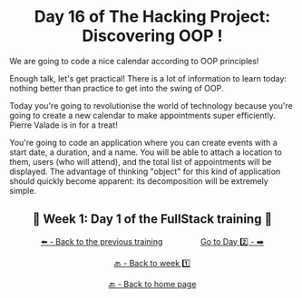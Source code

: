 <h1 align="center">Day 16 of The Hacking Project: Discovering OOP !</h1>

We are going to code a nice calendar according to OOP principles!

Enough talk, let's get practical! There is a lot of information to learn today: nothing better than practice to get into the swing of OOP.

Today you're going to revolutionise the world of technology because you're going to create a new calendar to make appointments super efficiently. Pierre Valade is in for a treat!

You're going to code an application where you can create events with a start date, a duration, and a name. You will be able to attach a location to them, users (who will attend), and the total list of appointments will be displayed. The advantage of thinking "object" for this kind of application should quickly become apparent: its decomposition will be extremely simple.

<h2 align="center">🎉 Week 1: Day 1 of the FullStack training 🎉</h2>

<div align="center">

  [⬅️ - Back to the previous training](https://github.com/BenjaminCharmes/THP_Introduction)
  &nbsp;&nbsp;&nbsp;&nbsp;&nbsp;&nbsp;&nbsp;&nbsp;&nbsp;&nbsp;&nbsp;&nbsp;&nbsp;&nbsp;&nbsp;
  [Go to Day 2️⃣ - ➡️](https://github.com/BenjaminCharmes/THP_FullStack/tree/main/Week_1/Day_2)

</div>

<div align="center">

  [🔙 - Back to week 1️⃣](https://github.com/BenjaminCharmes/THP_FullStack/tree/main/Week_1)

  [🔙 - Back to home page](https://github.com/BenjaminCharmes/THP_FullStack)

</div>
